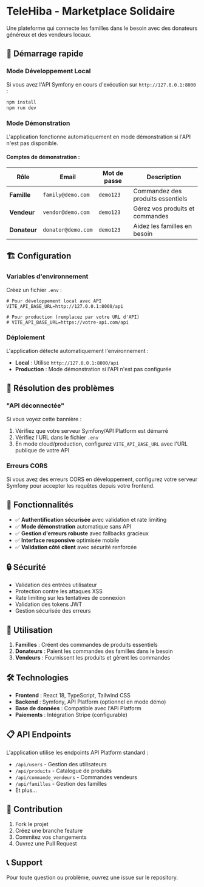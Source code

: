 # TeleHiba - Marketplace Solidaire

Une plateforme qui connecte les familles dans le besoin avec des donateurs généreux et des vendeurs locaux.

## 🚀 Démarrage rapide

### Mode Développement Local

Si vous avez l'API Symfony en cours d'exécution sur `http://127.0.0.1:8000` :

```bash
npm install
npm run dev
```

### Mode Démonstration

L'application fonctionne automatiquement en mode démonstration si l'API n'est pas disponible.

#### Comptes de démonstration :

| Rôle | Email | Mot de passe | Description |
|------|-------|--------------|-------------|
| **Famille** | `family@demo.com` | `demo123` | Commandez des produits essentiels |
| **Vendeur** | `vendor@demo.com` | `demo123` | Gérez vos produits et commandes |
| **Donateur** | `donator@demo.com` | `demo123` | Aidez les familles en besoin |

## 🏗️ Configuration

### Variables d'environnement

Créez un fichier `.env` :

```env
# Pour développement local avec API
VITE_API_BASE_URL=http://127.0.0.1:8000/api

# Pour production (remplacez par votre URL d'API)
# VITE_API_BASE_URL=https://votre-api.com/api
```

### Déploiement

L'application détecte automatiquement l'environnement :
- **Local** : Utilise `http://127.0.0.1:8000/api`
- **Production** : Mode démonstration si l'API n'est pas configurée

## 🔧 Résolution des problèmes

### "API déconnectée"

Si vous voyez cette bannière :
1. Vérifiez que votre serveur Symfony/API Platform est démarré
2. Vérifiez l'URL dans le fichier `.env`
3. En mode cloud/production, configurez `VITE_API_BASE_URL` avec l'URL publique de votre API

### Erreurs CORS

Si vous avez des erreurs CORS en développement, configurez votre serveur Symfony pour accepter les requêtes depuis votre frontend.

## 🎯 Fonctionnalités

- ✅ **Authentification sécurisée** avec validation et rate limiting
- ✅ **Mode démonstration** automatique sans API
- ✅ **Gestion d'erreurs robuste** avec fallbacks gracieux
- ✅ **Interface responsive** optimisée mobile
- ✅ **Validation côté client** avec sécurité renforcée

## 🔒 Sécurité

- Validation des entrées utilisateur
- Protection contre les attaques XSS
- Rate limiting sur les tentatives de connexion
- Validation des tokens JWT
- Gestion sécurisée des erreurs

## 📱 Utilisation

1. **Familles** : Créent des commandes de produits essentiels
2. **Donateurs** : Paient les commandes des familles dans le besoin
3. **Vendeurs** : Fournissent les produits et gèrent les commandes

## 🛠️ Technologies

- **Frontend** : React 18, TypeScript, Tailwind CSS
- **Backend** : Symfony, API Platform (optionnel en mode démo)
- **Base de données** : Compatible avec l'API Platform
- **Paiements** : Intégration Stripe (configurable)

## 📋 API Endpoints

L'application utilise les endpoints API Platform standard :
- `/api/users` - Gestion des utilisateurs
- `/api/produits` - Catalogue de produits
- `/api/commande_vendeurs` - Commandes vendeurs
- `/api/familles` - Gestion des familles
- Et plus...

## 🤝 Contribution

1. Fork le projet
2. Créez une branche feature
3. Commitez vos changements
4. Ouvrez une Pull Request

## 📞 Support

Pour toute question ou problème, ouvrez une issue sur le repository.
